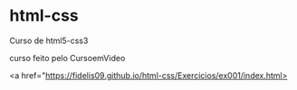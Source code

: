 # html-css
 Curso de html5-css3

curso feito pelo CursoemVideo

<a href="https://fidelis09.github.io/html-css/Exercicios/ex001/index.html>
